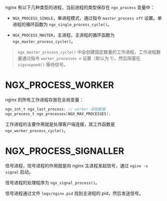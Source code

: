 nginx 有以下几种类型的进程，当前进程的类型保存在 `ngx_process` 变量中：

- `NGX_PROCESS_SINGLE`，单进程模式，通过指令 `master_process off` 设置。单进程的循环函数为 `ngx_single_process_cycle()`。

- `NGX_PROCESS_MASTER`，主进程，主进程的循环函数为 `ngx_master_process_cycle()`。

> `ngx_master_process_cycle()` 中会创建固定数量的工作进程，工作进程数量通过指令 `worker_processes n` 设置（默认为 1），然后阻塞在 `sigsuspend()` 等待信号。

# NGX_PROCESS_WORKER

nginx 的所有工作进程存放在全局变量：

```c
ngx_int_t ngx_last_process; // worker 进程数量
ngx_process_t ngx_processes[NGX_MAX_PROCESSES];
```

工作进程的主要作用就是处理客户端连接，其工作函数是 `ngx_worker_process_cycle()`。

# NGX_PROCESS_SIGNALLER

信号进程，信号进程的作用就是向 nginx 主进程发起信号，通过 `nginx -s signal` 启动。

信号进程的处理程序为 `ngx_signal_process()`。

信号进程通过文件 `logs/nginx.pid` 找到主进程的 pid，然后发送信号。

